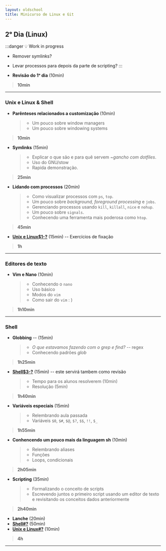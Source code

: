 ```yaml
---
layout: oldschool
title: Minicurso de Linux e Git
---
```


[comment]: <> (Essas páginas que estão vazias são porque elas utilizam layouts que já importam o menu de navegação e o menu dos dias. Você pode ver isso na pasta _includes)
[comment]: <> (Sendo assim, basta escrever em markdown mesmo que vai ser tudo estilizado pelos layouts)

## 2ᵒ Dia (Linux)

:::danger
:bulb: Work in progress 
- Remover symlinks?
- Levar processos para depois da parte de scripting?
:::

- **Revisão do 1ᵒ dia** (10min)

> **10min**

---
### Unix e Linux & Shell

- **Parênteses relacionados a customização** (10min)
    > - Um pouco sobre window managers
    > - Um pouco sobre windowing systems

> **10min**

- **Symlinks** (15min)
    > - Explicar o que são e para quê servem _~gancho com dotfiles_.
    > - Uso do GNU/stow
    > - Rapida demonstração.

> **25min**

- **Lidando com processos** (20min)
    > - Como visualizar processos com `ps`, `top`. 
    > - Um pouco sobre _background, foreground processing_ e `jobs`. 
    > - Gerenciando processos usando `kill`, `killall`, `nice` e `nohup`. 
    > - Um pouco sobre `signals`.
    > - Conhecendo uma ferramenta mais poderosa como `htop`.

> **45min**

- [**Unix e Linux$1-?**]() (15min) -- Exercícios de fixação

> **1h**

---

### Editores de texto

- **Vim e Nano** (10min)
    > - Conhecendo o `nano`
    > - Uso básico 
    > - Modos do `vim`
    > - Como sair do `vim` : ) 

> **1h10min**

---

### Shell

- **Globbing** -- (15min)
    > - _O que estavamos fazendo com o grep e find?_ -- regex
    > - Conhecendo padrões _glob_

> **1h25min**

- [**Shell$3-?**]() (15min) -- este servirá tambem como revisão
    > - Tempo para os alunos resolverem (10min)
    > - Resolução (5min)

> **1h40min**

- **Variáveis especiais** (15min)
    > - Relembrando aula passada
    > - Variáveis `$0`, `$#`, `$@`, `$?`, `$$`, `!!`, `$_`

> **1h55min**

- **Conhencendo um pouco mais da linguagem sh** (10min)
    > - Relembrando aliases
    > - Funções 
    > - Loops, condicionais

> **2h05min**

- **Scripting** (35min)
    > - Formalizando o conceito de scripts
    > - Escrevendo juntos o primeiro script usando um editor de texto  e revisitando os conceitos dados anteriormente

> **2h40min**

- **Lanche** (20min)
- [**Shell#?**]() (50min)
- [**Unix e Linux#?**]() (10min)

> **4h**

---
